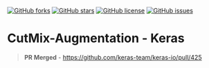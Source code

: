 [![GitHub forks](https://img.shields.io/github/forks/sayannath/CutMix-Augmentation-Keras?style=for-the-badge)](https://github.com/sayannath/CutMix-Augmentation-Keras/network)
[![GitHub stars](https://img.shields.io/github/stars/sayannath/CutMix-Augmentation-Keras?style=for-the-badge)](https://github.com/sayannath/CutMix-Augmentation-Keras/stargazers)
[![GitHub license](https://img.shields.io/github/license/sayannath/CutMix-Augmentation-Keras?style=for-the-badge)](https://github.com/sayannath/CutMix-Augmentation-Keras/blob/main/LICENSE)
[![GitHub issues](https://img.shields.io/github/issues/sayannath/CutMix-Augmentation-Keras?style=for-the-badge)](https://github.com/sayannath/CutMix-Augmentation-Keras/issues)
# CutMix-Augmentation - Keras


> **PR Merged** - https://github.com/keras-team/keras-io/pull/425
